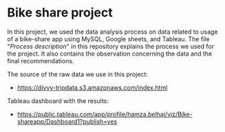 # Bike share project

In this project, we used the data analysis process on data related to usage of a bike-share app using MySQL, Google sheets, and Tableau. 
The file "*Process description*" in this repository explains the process we used for the project. It also contains the observation concerning the data and the final recommendations.

The source of the raw data we use in this project: 
* https://divvy-tripdata.s3.amazonaws.com/index.html

Tableau dashboard with the results:
* https://public.tableau.com/app/profile/hamza.belhaj/viz/Bike-shareapp/Dashboard1?publish=yes
